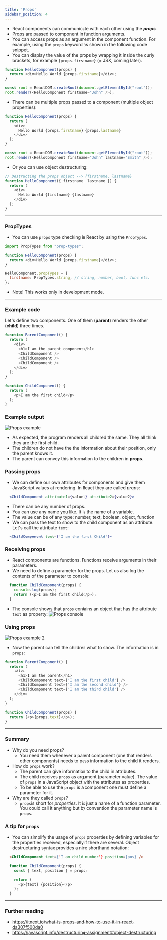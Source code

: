 ```yaml
---
title: 'Props'
sidebar_position: 4
---
```

- React components can communicate with each other using the ***props***
- Props are passed to component in function arguments.
- You can access props as an argument in the component function. For example, using the `props` keyword as shown in the following code snippet.
- You can display the value of the props by wrapping it inside the curly brackets, for example `{props.firstname}` (= JSX, coming later).

```js
function HelloComponent(props) {
  return <div>Hello World {props.firstname}</div>;
}

const root = ReactDOM.createRoot(document.getElementById("root"));
root.render(<HelloComponent firstname="John" />);
```
- There can be multiple props passed to a component (multiple object properties):
```js
function HelloComponent(props) {
  return (
    <div>
      Hello World {props.firstname} {props.lastname}
    </div>
  );
}

const root = ReactDOM.createRoot(document.getElementById("root"));
root.render(<HelloComponent firstname="John" lastname="Smith" />);
```
- Or you can use object destructuring:
```js
// Destructing the props object --> {firstname, lastname}
function HelloComponent({ firstname, lastname }) {
  return (
    <div>
      Hello World {firstname} {lastname}
    </div>
  );
}
```
---
### PropTypes

- You can use `props` type checking in React by using the `PropTypes`.

```js
import PropTypes from "prop-types";

function HelloComponent(props) {
  return <div>Hello World {props.firstname}</div>;
}

HelloComponent.propTypes = {
  firstname: PropTypes.string, // string, number, bool, func etc.
};
```
- Note! This works only in development mode.
---
### Example code
Let's define two components. One of them (__parent__) renders the other (__child__) three times.
```js
function ParentComponent() {
  return (
    <div>
      <h1>I am the parent component</h1>
      <ChildComponent />
      <ChildComponent />
      <ChildComponent />
    </div>
  );
}

function ChildComponent() {
  return (
    <p>I am the first child</p>
  );
}
```
### Example output

![Props example](./img/props_example_1.png)

- As expected, the program renders all childred the same. They all think they are the first child.
- The children do not have the the information about their position, only the parent knows it.
- The parent can convey this information to the children in __props__. 

### Passing props
- We can define our own attributes for components and give them JavaScript values at rendering. In React they are called _props_:
```jsx
  <ChildComponent attribute1={value1} attribute2={value2}>
```
- There can be any number of props. 
- You can use any name you like. It is the name of a variable.
- The value can be of any type: number, text, boolean, object, function
- We can pass the text to show to the child component as an attribute. Let's call the attribute `text`:
```jsx
  <ChildComponent text={'I am the first Child'}>
```
### Receiving props
- React components are functions. Functions receive arguments in their parameters. 
- We need to define a parameter for the props. Let us also log the contents of the parameter to console:
```javascript
  function ChildComponent(props) {
    console.log(props);
    return (<p>I am the first child</p>);
  }
```
- The console shows that `props` contains an object that has the attribute `text` as property:
![Props console](./img/props_console.png)

### Using props
![Props example 2](./img/props_example_2.png)
- Now the parent can tell the children what to show. The information is in `props`: 
```javascript
function ParentComponent() {
  return (
    <div>
      <h1>I am the parent</h1>
      <ChildComponent text={'I am the first child'} />
      <ChildComponent text={'I am the second child'} />
      <ChildComponent text={'I am the third child'} />
    </div>
  );
}

function ChildComponent(props) {
  return (<p>{props.text}</p>);
}
```
---
### Summary
- Why do you need props?
  - You need them whenever a parent component (one that renders other components) needs to pass information to the child it renders.
- How do `props` work?
  - The parent can give information to the child in attributes.
  - The child receives `props` as argument (parameter value). The value of `props` in a JavaScript object with the attributes as properties. 
  - To be able to use the `props` is a component one must define a parameter for it.
- Why are they called `props`?
  - `props`is short for _properties_. It is just a name of a function parameter. You could call it anything but by convention the parameter name is `props`.

### A tip for `props`
- You can simplify the usage of `props` properties by defining variables for the properties received, especially if there are several. Object destructuring syntax provides a nice shorthand notation:
```html
  <ChildComponent text={'I am child number'} position={pos} />
```

```javascript
  function ChildComponent(props) {
    const { text, position } = props;

    return (
      <p>{text} {position}</p>
    );
  }
```
---
### Further reading

- https://itnext.io/what-is-props-and-how-to-use-it-in-react-da307f500da0
- https://javascript.info/destructuring-assignment#object-destructuring


